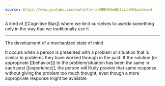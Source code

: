 ```yaml
---
source: https://www.youtube.com/watch?v=-adHRNYHbm0&list=WL&index=3
---
```

A kind of [[Cognitive Bias]] where we limit ourselves to use/do something only in the way that we traditionally use it

---

The development of a mechanized state of mind.

It occurs when a person is presented with a problem or situation that is similar to problems they have worked through in the past. If the solution (or appropriate [[behavior]]) to the problem/situation has been the same in each past [[experience]], the person will likely provide that same response, without giving the problem too much thought, even though a more appropriate response might be available
